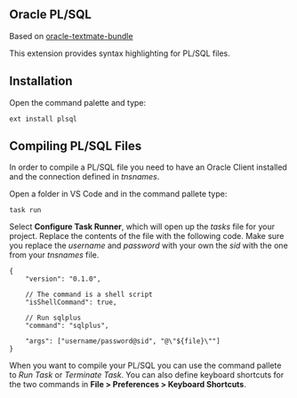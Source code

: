 Oracle PL/SQL
-------------
Based on [oracle-textmate-bundle]

[oracle-textmate-bundle]: https://code.google.com/p/oracle-textmate-bundle/

This extension provides syntax highlighting for PL/SQL files.

Installation
------------
Open the command palette and type:

    ext install plsql

Compiling PL/SQL Files
----------------------
In order to compile a PL/SQL file you need to have an Oracle Client installed and the connection defined in *tnsnames*.

Open a folder in VS Code and in the command pallete type:

    task run

Select **Configure Task Runner**, which will open up the *tasks* file for your project.
Replace the contents of the file with the following code. Make sure you replace the *username* and *password* with your own the *sid* with the one from your *tnsnames* file.

    {
	    "version": "0.1.0",

	    // The command is a shell script
	    "isShellCommand": true,

	    // Run sqlplus
	    "command": "sqlplus",

	    "args": ["username/password@sid", "@\"${file}\""]
    }

When you want to compile your PL/SQL you can use the command pallete to *Run Task* or *Terminate Task*. You can also define keyboard shortcuts for the two commands in **File > Preferences > Keyboard Shortcuts**.

